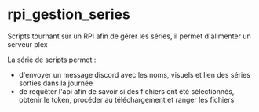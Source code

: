 # rpi_gestion_series
Scripts tournant sur un RPI afin de gérer les séries, il permet d'alimenter un serveur plex

La série de scripts permet :
- d'envoyer un message discord avec les noms, visuels et lien des séries sorties dans la journée
- de requêter l'api afin de savoir si des fichiers ont été sélectionnés, obtenir le token, procéder au téléchargement et ranger les fichiers

